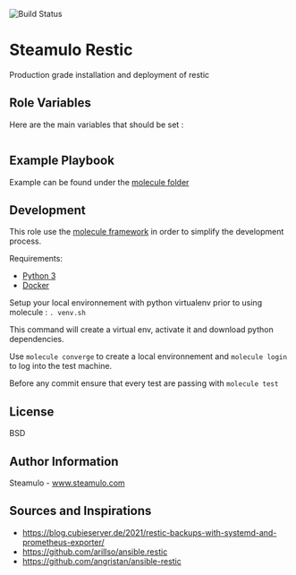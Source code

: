 ![Build Status](https://github.com/STEAMULO/steamulo.restic/actions/workflows/test.yml/badge.svg?branch=master)

Steamulo Restic
=========

Production grade installation and deployment of restic

Role Variables
------------

Here are the main variables that should be set :

```yaml

```

Example Playbook
------------

Example can be found under the [molecule folder](molecule/default/converge.yml)


Development
------------

This role use the [molecule framework](https://molecule.readthedocs.io/en/stable/) in order to simplify the development process.

Requirements:
* [Python 3](https://www.python.org/download)
* [Docker](https://docs.docker.com/get-docker/)

Setup your local environnement with python virtualenv prior to using molecule : `. venv.sh`

This command will create a virtual env, activate it and download python dependencies.

Use ```molecule converge``` to create a local environnement and ```molecule login``` to log into the test machine.

Before any commit ensure that every test are passing with ```molecule test```

License
------------

BSD

Author Information
------------

Steamulo - www.steamulo.com

Sources and Inspirations
------------
- https://blog.cubieserver.de/2021/restic-backups-with-systemd-and-prometheus-exporter/
- https://github.com/arillso/ansible.restic
- https://github.com/angristan/ansible-restic
